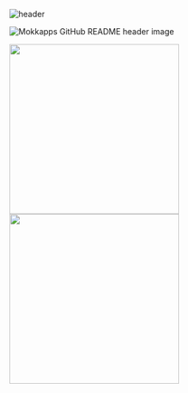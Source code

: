 ![header](https://capsule-render.vercel.app/api?type=waving&color=auto&height=300&section=header&text=JuJinSeong&fontSize=90&animation=fadeIn&fontAlignY=38)


<img src="https://i.imgur.com/RK1kR8g.png" alt="Mokkapps GitHub README header image">

<img src="https://little.kylerconway.com/images/golang-what.gif" width="300"><img src="https://intro.rustbridge.com/img/ferris.gif" align="center" width="300">

